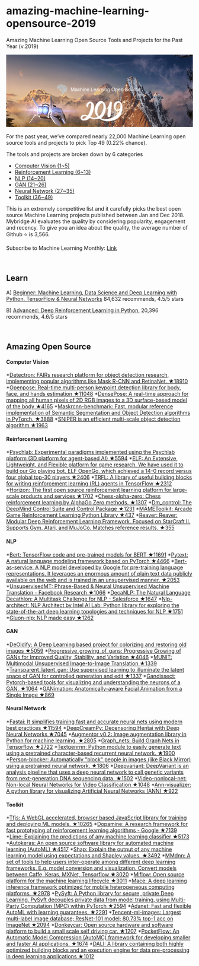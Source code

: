 # amazing-machine-learning-opensource-2019
Amazing Machine Learning Open Source Tools and Projects for the Past Year (v.2019)

<img src="ml-open-source-2019.png" width="800" alt="Mybridge"></a>

For the past year, we’ve compared nearly 22,000 Machine Learning open source tools and projects to pick Top 49 (0.22% chance).

The tools and projects are broken down by 6 categories

- [Computer Vision (1~5)](#Computer-Vision)
- [Reinforcement Learning (6~13)](#Reinforcement-Learning)
- [NLP (14~20)](#NLP)
- [GAN (21~26)](#GAN)
- [Neural Network (27~35)](#Neural-Network)
- [Toolkit (36~49)](#Toolkit)

This is an extremely competitive list and it carefully picks the best open source Machine Learning projects published between Jan and Dec 2018. Mybridge AI evaluates the quality by considering popularity, engagement and recency. To give you an idea about the quality, the average number of Github ⭐️ is 3,566.

Subscribe to Machine Learning Monthly: [Link](https://github.com/Mybridge/machine-learning-open-source)


<br>

## Learn

A) [Beginner: Machine Learning, Data Science and Deep Learning with Python. TensorFlow & Neural Networks](http://bit.ly/2FbgIcv) 84,632 recommends, 4.5/5 stars

B) [Advanced: Deep Reinforcement Learning in Python.](http://bit.ly/2DQxHjq) 20,396 recommends, 4.6/5 stars

<br>

## Amazing Open Source


#### Computer Vision
*[Detectron: FAIRs research platform for object detection research, implementing popular algorithms like Mask R-CNN and RetinaNet. ★18910](https://github.com/facebookresearch/Detectron) <br>
*[Openpose: Real-time multi-person keypoint detection library for body, face, and hands estimation ★11048](https://github.com/CMU-Perceptual-Computing-Lab/openpose)
*[DensePose: A real-time approach for mapping all human pixels of 2D RGB images to a 3D surface-based model of the body ★4165](https://github.com/facebookresearch/Densepose)
*[Maskrcnn-benchmark: Fast, modular reference implementation of Semantic Segmentation and Object Detection algorithms in PyTorch. ★3888](https://github.com/facebookresearch/maskrcnn-benchmark)
*[SNIPER is an efficient multi-scale object detection algorithm ★1963](https://github.com/mahyarnajibi/SNIPER)

#### Reinforcement Learning
*[Psychlab: Experimental paradigms implemented using the Psychlab platform (3D platform for agent-based AI) ★5594](https://github.com/deepmind/lab/tree/master/game_scripts/levels/contributed/psychlab)
*[ELF: An Extensive, Lightweight, and Flexible platform for game research. We have used it to build our Go playing bot, ELF OpenGo, which achieved a 14-0 record versus four global top-30 players ★2406](https://github.com/pytorch/elf)
*[TRFL: A library of useful building blocks for writing reinforcement learning (RL) agents in TensorFlow ★2312](https://github.com/deepmind/trfl)
*[Horizon: The first open source reinforcement learning platform for large-scale products and services ★1702](https://github.com/facebookresearch/Horizon)
*[Chess-alpha-zero: Chess reinforcement learning by AlphaGo Zero methods. ★1307](https://github.com/Zeta36/chess-alpha-zero)
*[Dm_control: The DeepMind Control Suite and Control Package ★1231](https://github.com/deepmind/dm_control)
*[MAMEToolkit: Arcade Game Reinforcement Learning Python Library ★437](https://github.com/M-J-Murray/MAMEToolkit)
*[Reaver: Reaver: Modular Deep Reinforcement Learning Framework. Focused on StarCraft II. Supports Gym, Atari, and MuJoCo. Matches reference results. ★355](https://github.com/inoryy/reaver)

#### NLP
*[Bert: TensorFlow code and pre-trained models for BERT ★11691](https://github.com/google-research/bert)
*[Pytext: A natural language modeling framework based on PyTorch ★4466](https://github.com/facebookresearch/pytext)
*[Bert-as-service: A NLP model developed by Google for pre-training language representations. It leverages an enormous amount of plain text data publicly available on the web and is trained in an unsupervised manner. ★2053](https://github.com/hanxiao/bert-as-service)
*[UnsupervisedMT: Phrase-Based & Neural Unsupervised Machine Translation - Facebook Research ★1066](https://github.com/facebookresearch/UnsupervisedMT)
*[DecaNLP: The Natural Language Decathlon: A Multitask Challenge for NLP - Salesforce ★1647](https://github.com/salesforce/decaNLP)
*[Nlp-architect: NLP Architect by Intel AI Lab: Python library for exploring the state-of-the-art deep learning topologies and techniques for NLP ★1751](https://github.com/NervanaSystems/nlp-architect)
*[Gluon-nlp: NLP made easy ★1262](https://github.com/dmlc/gluon-nlp)

#### GAN
*[DeOldify: A Deep Learning based project for colorizing and restoring old images ★5059](https://github.com/jantic/DeOldify)
*[Progressive_growing_of_gans: Progressive Growing of GANs for Improved Quality, Stability, and Variation ★4046](https://github.com/tkarras/progressive_growing_of_gans)
*[MUNIT: Multimodal Unsupervised Image-to-Image Translation ★1339](https://github.com/NVlabs/MUNIT)
*[Transparent_latent_gan: Use supervised learning to illuminate the latent space of GAN for controlled generation and edit ★1337](https://github.com/SummitKwan/transparent_latent_gan)
*[Gandissect: Pytorch-based tools for visualizing and understanding the neurons of a GAN. ★1064](https://github.com/CSAILVision/gandissect)
*[GANimation: Anatomically-aware Facial Animation from a Single Image ★869](https://github.com/albertpumarola/GANimation)

#### Neural Network
*[Fastai: It simplifies training fast and accurate neural nets using modern best practices ★11594](https://github.com/fastai/fastai)
*[DeepCreamPy: Decensoring Hentai with Deep Neural Networks ★7045](https://github.com/deeppomf/DeepCreamPy)
*[Augmentor v0.2: Image augmentation library in Python for machine learning. ★2805](https://github.com/mdbloice/Augmentor)
*[Graph_nets: Build Graph Nets in Tensorflow ★2722](https://github.com/deepmind/graph_nets)
*[Textgenrnn: Python module to easily generate text using a pretrained character-based recurrent neural network. ★1900](https://github.com/minimaxir/textgenrnn)
*[Person-blocker: Automatically "block" people in images (like Black Mirror) using a pretrained neural network. ★1806](https://github.com/minimaxir/person-blocker)
*[Deepvariant: DeepVariant is an analysis pipeline that uses a deep neural network to call genetic variants from next-generation DNA sequencing data. ★1502](https://github.com/google/deepvariant)
*[Video-nonlocal-net: Non-local Neural Networks for Video Classification ★1048](https://github.com/facebookresearch/video-nonlocal-net)
*[Ann-visualizer: A python library for visualizing Artificial Neural Networks (ANN) ★922](https://github.com/Prodicode/ann-visualizer)

#### Toolkit
*[Tfjs: A WebGL accelerated, browser based JavaScript library for training and deploying ML models. ★10265](https://github.com/tensorflow/tfjs)
*[Dopamine: A research framework for fast prototyping of reinforcement learning algorithms - Google ★7139](https://github.com/google/dopamine)
*[Lime: Explaining the predictions of any machine learning classifier ★5173](https://github.com/marcotcr/lime)
*[Autokeras: An open source software library for automated machine learning (AutoML) ★4517](https://github.com/jhfjhfj1/autokeras)
*[Shap: Explain the output of any machine learning model using expectations and Shapley values. ★3492](https://github.com/slundberg/shap)
*[MMdnn: A set of tools to help users inter-operate among different deep learning frameworks. E.g. model conversion and visualization. Convert models between Caffe, Keras, MXNet, Tensorflow ★3020](https://github.com/Microsoft/MMdnn)
*[Mlflow: Open source platform for the machine learning lifecycle ★3011](https://github.com/mlflow/mlflow)
*[Mace: A deep learning inference framework optimized for mobile heterogeneous computing platforms. ★2978](https://github.com/XiaoMi/mace)
*[PySyft: A Python library for secure, private Deep Learning. PySyft decouples private data from model training, using Multi-Party Computation (MPC) within PyTorch ★2594](https://github.com/OpenMined/PySyft)
*[Adanet: Fast and flexible AutoML with learning guarantees. ★2291](https://github.com/tensorflow/adanet)
*[Tencent-ml-images: Largest multi-label image database; ResNet-101 model; 80.73% top-1 acc on ImageNet ★2094](https://github.com/Tencent/tencent-ml-images)
*[Donkeycar: Open source hardware and software platform to build a small scale self driving car. ★1207](https://github.com/autorope/donkeycar)
*[PocketFlow: An Automatic Model Compression (AutoMC) framework for developing smaller and faster AI applications. ★1674](https://github.com/Tencent/PocketFlow)
*[DALI: A library containing both highly optimized building blocks and an execution engine for data pre-processing in deep learning applications ★1012](https://github.com/NVIDIA/dali)
